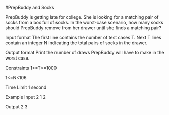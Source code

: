 #PrepBuddy and Socks

PrepBuddy is getting late for college. She is looking for a matching pair of socks from a box full of socks. In the worst-case scenario, how many socks should PrepBuddy remove from her drawer until she finds a matching pair?

Input format
The first line contains the number of test cases T. Next T lines contain an integer N indicating the total pairs of socks in the drawer.

Output format
Print the number of draws PrepBuddy will have to make in the worst case.

Constraints
1<=T<=1000

1<=N<106

Time Limit
1 second

Example
Input
2
1
2

Output
2
3

